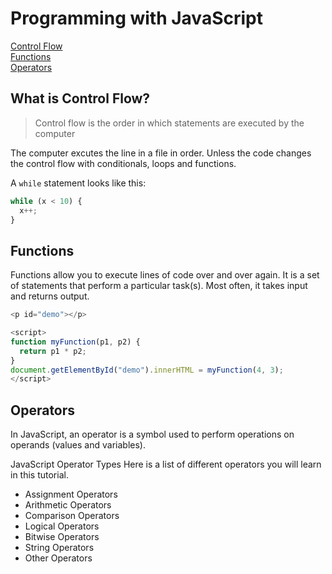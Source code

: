 # Programming with JavaScript

[Control Flow](#what-is-control-flow)  
[Functions](#functions)  
[Operators](#operators)  

## What is Control Flow?

> Control flow is the order in which statements are executed by the computer

The computer excutes the line in a file in order.  Unless the code changes the control flow with conditionals, loops and functions.

A ```while``` statement looks like this:

```javascript
while (x < 10) {
  x++;
}
```

## Functions

Functions allow you to execute lines of code over and over again. It is a set of statements that perform a particular task(s). Most often, it takes input and returns output.

```javascript
<p id="demo"></p>

<script>
function myFunction(p1, p2) {
  return p1 * p2;
}
document.getElementById("demo").innerHTML = myFunction(4, 3);
</script>
```

## Operators

<a name="abcd"></a>

In JavaScript, an operator is a symbol used to perform operations on operands (values and variables). 

JavaScript Operator Types
Here is a list of different operators you will learn in this tutorial.

- Assignment Operators
- Arithmetic Operators
- Comparison Operators
- Logical Operators
- Bitwise Operators
- String Operators
- Other Operators







